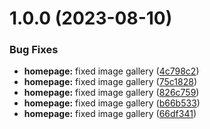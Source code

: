 # 1.0.0 (2023-08-10)


### Bug Fixes

* **homepage:** fixed image gallery ([4c798c2](https://github.com/nkitaiev/test_versions/commit/4c798c2218b121d6a4b0524c21ba371a8c44ceca))
* **homepage:** fixed image gallery ([75c1828](https://github.com/nkitaiev/test_versions/commit/75c18282bb65077d66fd5b6df7ce50891576c163))
* **homepage:** fixed image gallery ([826c759](https://github.com/nkitaiev/test_versions/commit/826c759f44da440c46e2829864f4a65dcc554c2e))
* **homepage:** fixed image gallery ([b66b533](https://github.com/nkitaiev/test_versions/commit/b66b533b9b03548e423a0fe2fc5104325e07f840))
* **homepage:** fixed image gallery ([66df341](https://github.com/nkitaiev/test_versions/commit/66df3411ccf85107707f7453fe3d752888ab70e3))
